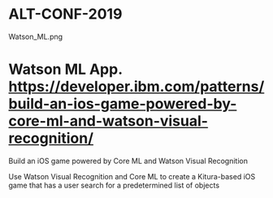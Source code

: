 # ALT-CONF-2019

Watson_ML.png

# Watson ML App.   https://developer.ibm.com/patterns/build-an-ios-game-powered-by-core-ml-and-watson-visual-recognition/





Build an iOS game powered by Core ML and Watson Visual Recognition

Use Watson Visual Recognition and Core ML to create a Kitura-based iOS game 
that has a  user search for a predetermined list of objects
